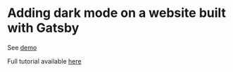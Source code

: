 # Adding dark mode on a website built with Gatsby

See [demo](https://confident-leavitt-dd926a.netlify.app/)

Full tutorial available [here](https://www.eduard.work/adding-dark-mode-to-a-website/)